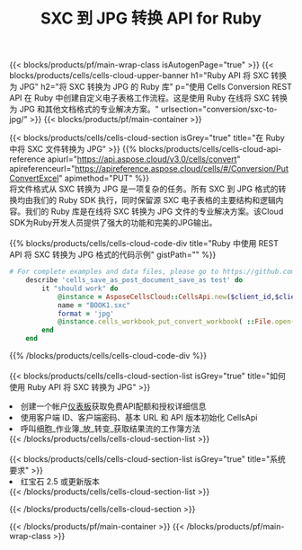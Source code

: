 ﻿---
title:  SXC 到 JPG 转换 API for Ruby
description: 使用Aspose.Cells Cloud SDK for Ruby将SXC格式文件转换为JPG格式文件。
url: /zh/ruby/conversion/sxc-to-jpg/
---
{{< blocks/products/pf/main-wrap-class isAutogenPage="true" >}}
{{< blocks/products/cells/cells-cloud-upper-banner h1="Ruby API 将 SXC 转换为 JPG" h2="将 SXC 转换为 JPG 的 Ruby 库" p="使用 Cells Conversion REST API 在 Ruby 中创建自定义电子表格工作流程。这是使用 Ruby 在线将 SXC 转换为 JPG 和其他文档格式的专业解决方案。" urlsection="conversion/sxc-to-jpg/" >}}
{{< blocks/products/pf/main-container >}}

{{< blocks/products/cells/cells-cloud-section isGrey="true" title="在 Ruby 中将 SXC 文件转换为 JPG" >}}
{{% blocks/products/cells/cells-cloud-api-reference apiurl="https://api.aspose.cloud/v3.0/cells/convert" apireferenceurl="https://apireference.aspose.cloud/cells/#/Conversion/PutConvertExcel" apimethod="PUT" %}}
<br/>
将文件格式从 SXC 转换为 JPG 是一项复杂的任务。所有 SXC 到 JPG 格式的转换均由我们的 Ruby SDK 执行，同时保留源 SXC 电子表格的主要结构和逻辑内容。我们的 Ruby 库是在线将 SXC 转换为 JPG 文件的专业解决方案。该Cloud SDK为Ruby开发人员提供了强大的功能和完美的JPG输出。
<br/>
<br/>
{{% blocks/products/cells/cells-cloud-code-div title="Ruby 中使用 REST API 将 SXC 转换为 JPG 格式的代码示例" gistPath="" %}}
 
```ruby
# For complete examples and data files, please go to https://github.com/aspose-cells-cloud/aspose-cells-cloud-ruby/
    describe 'cells_save_as_post_document_save_as test' do
        it "should work" do
            @instance = AsposeCellsCloud::CellsApi.new($client_id,$client_secret,"v3.0","https://api.aspose.cloud/")
            name = "BOOK1.sxc"
            format = 'jpg'
            @instance.cells_workbook_put_convert_workbook( ::File.open(File.expand_path("data/"+name),"r")  {|io| io.read(io.size) },{:format=>format})     
        end
    end
```
 
{{% /blocks/products/cells/cells-cloud-code-div %}}
<br/>
<br/>
{{< blocks/products/cells/cells-cloud-section-list isGrey="true" title="如何使用 Ruby API 将 SXC 转换为 JPG" >}}
<li>创建一个帐户<a href="https://dashboard.aspose.cloud/">仪表板</a>获取免费API配额和授权详细信息</li>
<li>使用客户端 ID、客户端密码、基本 URL 和 API 版本初始化 CellsApi</li>
<li>呼叫细胞_作业簿_放_转变_获取结果流的工作簿方法</li>
{{< /blocks/products/cells/cells-cloud-section-list >}}
<br/>
<br/>
{{< blocks/products/cells/cells-cloud-section-list isGrey="true" title="系统要求" >}}
<li>红宝石 2.5 或更新版本</li>
{{< /blocks/products/cells/cells-cloud-section-list >}}

{{< /blocks/products/cells/cells-cloud-section >}}

{{< /blocks/products/pf/main-container >}}
{{< /blocks/products/pf/main-wrap-class >}}
